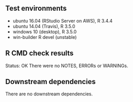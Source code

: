 ## Test environments
* ubuntu 16.04 (RStudio Server on AWS), R 3.4.4
* ubuntu 14.04 (Travis), R 3.5.0
* windows 10 (desktop), R 3.5.0
* win-builder R devel (unstable)

## R CMD check results
Status: OK
There were no NOTES, ERRORs or WARNINGs. 

## Downstream dependencies
There are no downstream dependencies.
